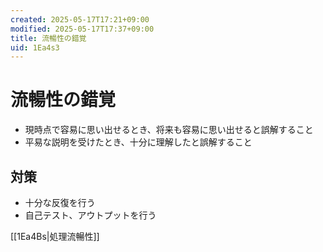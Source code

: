 ```yaml
---
created: 2025-05-17T17:21+09:00
modified: 2025-05-17T17:37+09:00
title: 流暢性の錯覚
uid: 1Ea4s3
---
```


# 流暢性の錯覚

- 現時点で容易に思い出せるとき、将来も容易に思い出せると誤解すること
- 平易な説明を受けたとき、十分に理解したと誤解すること

## 対策

- 十分な反復を行う
- 自己テスト、アウトプットを行う

[[1Ea4Bs|処理流暢性]]